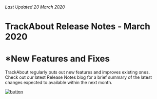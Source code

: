*Last Updated 20 March 2020*

# TrackAbout Release Notes - March 2020
# *New Features and Fixes

TrackAbout regularly puts out new features and improves existing ones. Check out our latest Release Notes blog for a brief summary of the latest changes expected to available within the next month.

[![button](https://cdn2.hubspot.net/hubfs/5113190/Whats%20New%20with%20TrackAbout%20button.png)](https://corp.trackabout.com/blog/release-notes-march-2020)




